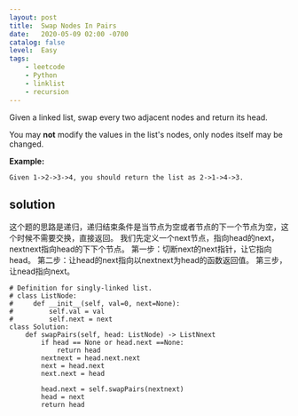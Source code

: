 ```yaml
---
layout: post
title:  Swap Nodes In Pairs
date:   2020-05-09 02:00 -0700
catalog: false
level:  Easy
tags:
    - leetcode
    - Python
    - linklist
    - recursion
---
```

Given a linked list, swap every two adjacent nodes and return its head.

You may **not** modify the values in the list's nodes, only nodes itself may be changed.

 

**Example:**

```
Given 1->2->3->4, you should return the list as 2->1->4->3.
```
## solution
这个题的思路是递归，递归结束条件是当节点为空或者节点的下一个节点为空，这个时候不需要交换，直接返回。
我们先定义一个next节点，指向head的next， nextnext指向head的下下个节点。
第一步：切断next的next指针，让它指向head。
第二步：让head的next指向以nextnext为head的函数返回值。
第三步，让nead指向next。


```
# Definition for singly-linked list.
# class ListNode:
#     def __init__(self, val=0, next=None):
#         self.val = val
#         self.next = next
class Solution:
    def swapPairs(self, head: ListNode) -> ListNnext
        if head == None or head.next ==None:
            return head
        nextnext = head.next.next
        next = head.next
        next.next = head

        head.next = self.swapPairs(nextnext)
        head = next
        return head
```